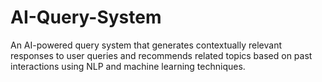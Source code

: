 # AI-Query-System
An AI-powered query system that generates contextually relevant responses to user queries and recommends related topics based on past interactions using NLP and machine learning techniques.
